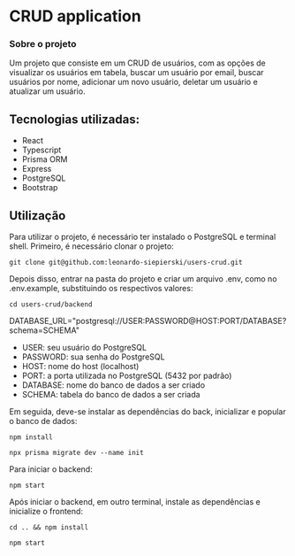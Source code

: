 <h1>CRUD application</h1>

<div>
  <h3>Sobre o projeto</h3>
  <p>Um projeto que consiste em um CRUD de usuários, com as opções de visualizar os usuários em tabela, buscar um usuário por email, buscar usuários por nome, adicionar um novo usuário, deletar um usuário e atualizar um usuário.</p>
</div>
<div>
  <h2>Tecnologias utilizadas:</h2>
  <ul>
    <li>React</li>
    <li>Typescript</li>
    <li>Prisma ORM</li>
    <li>Express</li>
    <li>PostgreSQL</li>
    <li>Bootstrap</li>
  </ul>
</div>
<div>
  <h2>Utilização</h2>
  <p>Para utilizar o projeto, é necessário ter instalado o PostgreSQL e terminal shell. Primeiro, é necessário clonar o projeto:</p>
  <p><code>git clone git@github.com:leonardo-siepierski/users-crud.git</code></p>
  <p>Depois disso, entrar na pasta do projeto e criar um arquivo .env, como no .env.example, substituindo os respectivos valores:</p>
  <p><code>cd users-crud/backend</code></p>
  <p>DATABASE_URL="postgresql://USER:PASSWORD@HOST:PORT/DATABASE?schema=SCHEMA"</p>
  <ul>
    <li>USER: seu usuário do PostgreSQL</li>
    <li>PASSWORD: sua senha do PostgreSQL</li>
    <li>HOST: nome do host (localhost)</li>
    <li>PORT: a porta utilizada no PostgreSQL (5432 por padrão)</li>
    <li>DATABASE: nome do banco de dados a ser criado</li>
    <li>SCHEMA: tabela do banco de dados a ser criada</li>
  </ul>
  <p>Em seguida, deve-se instalar as dependências do back, inicializar e popular o banco de dados:</p>
  <p><code>npm install</code></p>
  <p><code>npx prisma migrate dev --name init</code></p>
  <p>Para iniciar o backend:<p/>
  <p><code>npm start</code></p>
  <p>Após iniciar o backend, em outro terminal, instale as dependências e inicialize o frontend:</p>
  <p><code>cd .. && npm install</code></p>
  <p><code>npm start</code></p>
